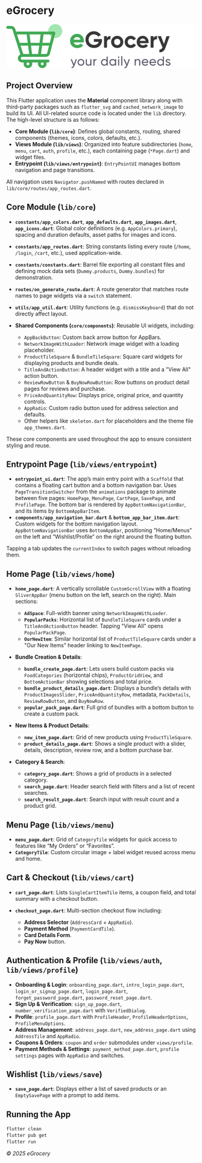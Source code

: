 # eGrocery

![eGrocery Logo](assets/images/app_logo.svg)

## Project Overview

This Flutter application uses the **Material** component library along with third-party packages such as `flutter_svg` and `cached_network_image` to build its UI. All UI-related source code is located under the `lib` directory. The high-level structure is as follows:

* **Core Module (`lib/core`)**: Defines global constants, routing, shared components (themes, icons, colors, defaults, etc.).
* **Views Module (`lib/views`)**: Organized into feature subdirectories (`home`, `menu`, `cart`, `auth`, `profile`, etc.), each containing page (`*Page.dart`) and widget files.
* **Entrypoint (`lib/views/entrypoint`)**: `EntryPointUI` manages bottom navigation and page transitions.

All navigation uses `Navigator.pushNamed` with routes declared in `lib/core/routes/app_routes.dart`.

## Core Module (`lib/core`)

* **`constants/app_colors.dart`**, **`app_defaults.dart`**, **`app_images.dart`**, **`app_icons.dart`**: Global color definitions (e.g. `AppColors.primary`), spacing and duration defaults, asset paths for images and icons.
* **`constants/app_routes.dart`**: String constants listing every route (`/home`, `/login`, `/cart`, etc.), used application-wide.
* **`constants/constants.dart`**: Barrel file exporting all constant files and defining mock data sets (`Dummy.products`, `Dummy.bundles`) for demonstration.
* **`routes/on_generate_route.dart`**: A route generator that matches route names to page widgets via a `switch` statement.
* **`utils/app_util.dart`**: Utility functions (e.g. `dismissKeyboard`) that do not directly affect layout.
* **Shared Components (`core/components`)**: Reusable UI widgets, including:

    * `AppBackButton`: Custom back arrow button for AppBars.
    * `NetworkImageWithLoader`: Network image widget with a loading placeholder.
    * `ProductTileSquare` & `BundleTileSquare`: Square card widgets for displaying products and bundle deals.
    * `TitleAndActionButton`: A header widget with a title and a "View All" action button.
    * `ReviewRowButton` & `BuyNowRowButton`: Row buttons on product detail pages for reviews and purchase.
    * `PriceAndQuantityRow`: Displays price, original price, and quantity controls.
    * `AppRadio`: Custom radio button used for address selection and defaults.
    * Other helpers like `skeleton.dart` for placeholders and the theme file `app_themes.dart`.

These core components are used throughout the app to ensure consistent styling and reuse.

## Entrypoint Page (`lib/views/entrypoint`)

* **`entrypoint_ui.dart`**: The app’s main entry point with a `Scaffold` that contains a floating cart button and a bottom navigation bar. Uses `PageTransitionSwitcher` from the `animations` package to animate between five pages: `HomePage`, `MenuPage`, `CartPage`, `SavePage`, and `ProfilePage`. The bottom bar is rendered by `AppBottomNavigationBar`, and its items by `BottomAppBarItem`.
* **`components/app_navigation_bar.dart`** & **`bottom_app_bar_item.dart`**: Custom widgets for the bottom navigation layout. `AppBottomNavigationBar` uses `BottomAppBar`, positioning “Home/Menus” on the left and “Wishlist/Profile” on the right around the floating button.

Tapping a tab updates the `currentIndex` to switch pages without reloading them.

## Home Page (`lib/views/home`)

* **`home_page.dart`**: A vertically scrollable `CustomScrollView` with a floating `SliverAppBar` (menu button on the left, search on the right). Main sections:

    * **`AdSpace`**: Full-width banner using `NetworkImageWithLoader`.
    * **`PopularPacks`**: Horizontal list of `BundleTileSquare` cards under a `TitleAndActionButton` header. Tapping "View All" opens `PopularPackPage`.
    * **`OurNewItem`**: Similar horizontal list of `ProductTileSquare` cards under a "Our New Items" header linking to `NewItemPage`.
* **Bundle Creation & Details**:

    * **`bundle_create_page.dart`**: Lets users build custom packs via `FoodCategories` (horizontal chips), `ProductGridView`, and `BottomActionBar` showing selections and total price.
    * **`bundle_product_details_page.dart`**: Displays a bundle’s details with `ProductImagesSlider`, `PriceAndQuantityRow`, metadata, `PackDetails`, `ReviewRowButton`, and `BuyNowRow`.
    * **`popular_pack_page.dart`**: Full grid of bundles with a bottom button to create a custom pack.
* **New Items & Product Details**:

    * **`new_item_page.dart`**: Grid of new products using `ProductTileSquare`.
    * **`product_details_page.dart`**: Shows a single product with a slider, details, description, review row, and a bottom purchase bar.
* **Category & Search**:

    * **`category_page.dart`**: Shows a grid of products in a selected category.
    * **`search_page.dart`**: Header search field with filters and a list of recent searches.
    * **`search_result_page.dart`**: Search input with result count and a product grid.

## Menu Page (`lib/views/menu`)

* **`menu_page.dart`**: Grid of `CategoryTile` widgets for quick access to features like “My Orders” or “Favorites”.
* **`CategoryTile`**: Custom circular image + label widget reused across menu and home.

## Cart & Checkout (`lib/views/cart`)

* **`cart_page.dart`**: Lists `SingleCartItemTile` items, a coupon field, and total summary with a checkout button.
* **`checkout_page.dart`**: Multi-section checkout flow including:

    * **Address Selector** (`AddressCard` + `AppRadio`).
    * **Payment Method** (`PaymentCardTile`).
    * **Card Details Form**.
    * **Pay Now** button.

## Authentication & Profile (`lib/views/auth`, `lib/views/profile`)

* **Onboarding & Login**: `onboarding_page.dart`, `intro_login_page.dart`, `login_or_signup_page.dart`, `login_page.dart`, `forget_password_page.dart`, `password_reset_page.dart`.
* **Sign Up & Verification**: `sign_up_page.dart`, `number_verification_page.dart` with `VerifiedDialog`.
* **Profile**: `profile_page.dart` with `ProfileHeader`, `ProfileHeaderOptions`, `ProfileMenuOptions`.
* **Address Management**: `address_page.dart`, `new_address_page.dart` using `AddressTile` and `AppRadio`.
* **Coupons & Orders**: `coupon` and `order` submodules under `views/profile`.
* **Payment Methods & Settings**: `payment_method_page.dart`, `profile settings` pages with `AppRadio` and switches.

## Wishlist (`lib/views/save`)

* **`save_page.dart`**: Displays either a list of saved products or an `EmptySavePage` with a prompt to add items.

## Running the App

```bash
flutter clean
flutter pub get
flutter run
```

*© 2025 eGrocery*
